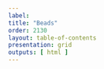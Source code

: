 ```yaml
---
label: 
title: "Beads"
order: 2130
layout: table-of-contents
presentation: grid
outputs: [ html ]
---
```

